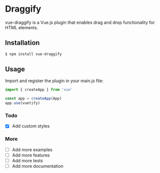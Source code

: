 # Draggify

vue-draggify is a Vue.js plugin that enables drag and drop functionality for HTML elements.

## Installation

```bash
$ npm install vue-draggify
```

## Usage

Import and register the plugin in your main.js file:

```js
import { createApp } from 'vue'

const app = createApp(App)
app.use(vuetify)
```

### Todo

- [x] Add custom styles

### More

- [ ] Add more examples
- [ ] Add more features
- [ ] Add more tests
- [ ] Add more documentation
